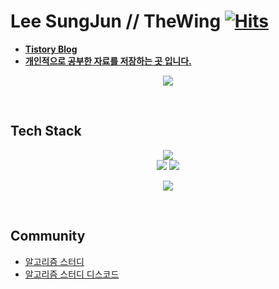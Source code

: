 # Lee SungJun // TheWing [![Hits](https://hits.seeyoufarm.com/api/count/incr/badge.svg?url=https%3A%2F%2Fgithub.com%2Fsujl95&count_bg=%2379C83D&title_bg=%23555555&icon=&icon_color=%23E7E7E7&title=hits&edge_flat=false)](https://hits.seeyoufarm.com)
-  **[Tistory Blog](https://sujl95.tistory.com/)**
-  **[개인적으로 공부한 자료를 저장하는 곳 입니다.](https://bit.ly/TheWingNotion)**

<p align="center">
  <img src="https://github-readme-stats.vercel.app/api?username=sujl95&show_icons=true&theme=radical"/>
<p>
  
<br>


## Tech Stack

<p align="center">
 <a target="_blank" rel="noopener noreferrer" herf="https://img.shields.io/badge/Java-ED8B00?style=for-the-badge&logo=java&logoColor=white">
  <img src="https://img.shields.io/badge/Java-ED8B00?style=flat-square&logo=java&logoColor=white"/>
 </a>
 <br/>
 <a target="_blank" rel="noopener noreferrer" herf="https://img.shields.io/badge/SpringBoot-6DB33F?style=flat-square&logo=Spring&logoColor=white">
  <img src="https://img.shields.io/badge/SpringBoot-6DB33F?style=flat-square&logo=Spring&logoColor=white"/>
 </a>
 <a target="_blank" rel="noopener noreferrer" herf="https://img.shields.io/badge/MySQL-4479A1?style=flat-square&logo=mysql&logoColor=white">
  <img src="https://img.shields.io/badge/MySQL-4479A1?style=flat-square&logo=mysql&logoColor=white"/>
 </a>
</p>

<p align="center">
  <img src="https://github-readme-stats.vercel.app/api/top-langs/?username=sujl95&layout=compact&theme=cobalt"/>
</p>

<br/>

## Community
- [알고리즘 스터디](https://open.kakao.com/o/gkXkcHxc)
- [알고리즘 스터디 디스코드](https://discord.gg/NHwJTmUqYU)

